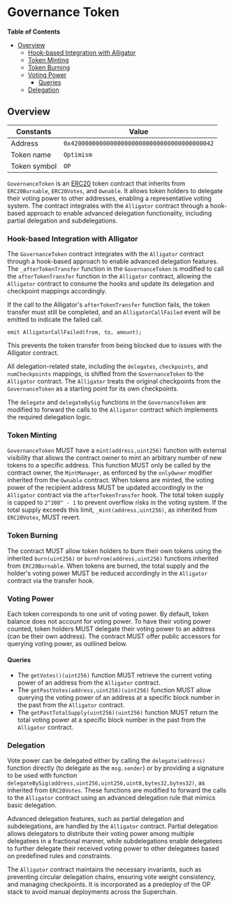 # Governance Token

<!-- START doctoc generated TOC please keep comment here to allow auto update -->
<!-- DON'T EDIT THIS SECTION, INSTEAD RE-RUN doctoc TO UPDATE -->
**Table of Contents**

- [Overview](#overview)
  - [Hook-based Integration with Alligator](#hook-based-integration-with-alligator)
  - [Token Minting](#token-minting)
  - [Token Burning](#token-burning)
  - [Voting Power](#voting-power)
    - [Queries](#queries)
  - [Delegation](#delegation)

<!-- END doctoc generated TOC please keep comment here to allow auto update -->

## Overview

| Constants    | Value                                        |
|--------------|----------------------------------------------|
| Address      | `0x4200000000000000000000000000000000000042` |
| Token name   | `Optimism`                                   |
| Token symbol | `OP`                                         |

`GovernanceToken` is an [ERC20](https://eips.ethereum.org/EIPS/eip-20) token contract that inherits from `ERC20Burnable`,
`ERC20Votes`, and `Ownable`. It allows token holders to delegate their voting power to other addresses, enabling a representative
voting system. The contract integrates with the `Alligator` contract through a hook-based approach to enable advanced delegation
functionality, including partial delegation and subdelegations.

### Hook-based Integration with Alligator

The `GovernanceToken` contract integrates with the `Alligator` contract through a hook-based approach to enable advanced
delegation features. The `_afterTokenTransfer` function in the `GovernanceToken` is modified to call the `afterTokenTransfer`
function in the `Alligator` contract, allowing the `Alligator` contract to consume the hooks and update its delegation and checkpoint
mappings accordingly.

If the call to the Alligator's `afterTokenTransfer` function fails, the token transfer must still be completed, and an
`AlligatorCallFailed` event will be emitted to indicate the failed call.

```solidity
emit AlligatorCallFailed(from, to, amount);
```

This prevents the token transfer from being blocked due to issues with the Alligator contract.

All delegation-related state, including the `delegates`, `checkpoints`, and `numCheckpoints` mappings, is shifted from the
`GovernanceToken` to the `Alligator` contract. The `Alligator` treats the original checkpoints from the `GovernanceToken`
as a starting point for its own checkpoints.

The `delegate` and `delegateBySig` functions in the `GovernanceToken` are modified to forward the
calls to the `Alligator` contract which implements the required delegation logic.

### Token Minting

`GovernanceToken` MUST have a `mint(address,uint256)` function with external visibility that allows the contract owner
to mint an arbitrary number of new tokens to a specific address. This function MUST only be called by the contract
owner, the `MintManager`, as enforced by the `onlyOwner` modifier inherited from the `Ownable` contract. When tokens
are minted, the voting power of the recipient address MUST be updated accordingly in the `Alligator` contract via the
`afterTokenTransfer` hook. The total token supply is capped to `2^208^ - 1` to prevent overflow risks in the voting system. If the
total supply exceeds this limit, `_mint(address,uint256)`, as inherited from `ERC20Votes`, MUST revert.

### Token Burning

The contract MUST allow token holders to burn their own tokens using the inherited `burn(uint256)` or
`burnFrom(address,uint256)` functions inherited from `ERC20Burnable`. When tokens are burned, the total supply and the
holder's voting power MUST be reduced accordingly in the `Alligator` contract via the transfer hook.

### Voting Power

Each token corresponds to one unit of voting power.
By default, token balance does not account for voting power. To have their voting power counted, token holders MUST delegate
their voting power to an address (can be their own address).
The contract MUST offer public accessors for querying voting power, as outlined below.

#### Queries

- The `getVotes()(uint256)` function MUST retrieve the current voting power of an address from the `Alligator` contract.
- The `getPastVotes(address,uint256)(uint256)` function MUST allow querying the voting power of an address at a specific
  block number in the past from the `Alligator` contract.
- The `getPastTotalSupply(uint256)(uint256)` function MUST return the total voting power at a specific block number in
  the past from the `Alligator` contract.

### Delegation

Vote power can be delegated either by calling the `delegate(address)` function directly (to delegate as the `msg.sender`)
or by providing a signature to be used with function `delegateBySig(address,uint256,uint256,uint8,bytes32,bytes32)`,
as inherited from `ERC20Votes`. These functions are modified to forward the calls to the `Alligator` contract using an
advanced delegation rule that mimics basic delegation.

Advanced delegation features, such as partial delegation and subdelegations, are handled by the `Alligator` contract.
Partial delegation allows delegators to distribute their voting power among multiple delegatees in a fractional manner,
while subdelegations enable delegatees to further delegate their received voting power to other delegatees based on predefined
rules and constraints.

The `Alligator` contract maintains the necessary invariants, such as preventing circular delegation chains, ensuring vote
weight consistency, and managing checkpoints. It is incorporated as a predeploy of the OP stack to avoid manual deployments
across the Superchain.
